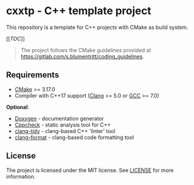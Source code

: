 # cxxtp - C++ template project

This repository is a template for C++ projects with CMake as build system.

[[_TOC_]]

> The project follows the CMake guidelines provided at
> https://gitlab.com/s.blumentritt/coding_guidelines.

## Requirements

- [CMake][] >= 3.17.0
- Compiler with C++17 support ([Clang][] >= 5.0 or [GCC][] >= 7.0)

**Optional**:

- [Doxygen][] - documentation generator
- [Cppcheck][] - static analysis tool for C++
- [clang-tidy][] - clang-based C++ 'linter' tool
- [clang-format][] - clang-based code formatting tool

## License

The project is licensed under the MIT license. See [LICENSE](LICENSE) for more
information.

[GCC]: https://gcc.gnu.org/
[CMake]: https://cmake.org/
[Clang]: https://clang.llvm.org/
[Doxygen]: http://www.stack.nl/~dimitri/doxygen/index.html
[Cppcheck]: http://cppcheck.sourceforge.net/
[clang-tidy]: http://clang.llvm.org/extra/clang-tidy/
[clang-format]: https://clang.llvm.org/docs/ClangFormat.html
